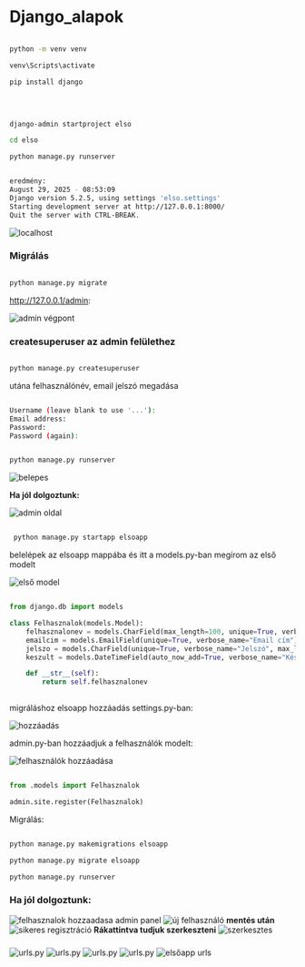# Django_alapok

```bash

python -m venv venv

venv\Scripts\activate

pip install django 

```

<br>


```bash

django-admin startproject elso

cd elso 

python manage.py runserver

```


```bash 

eredmény: 
August 29, 2025 - 08:53:09
Django version 5.2.5, using settings 'elso.settings'
Starting development server at http://127.0.0.1:8000/
Quit the server with CTRL-BREAK.

```

<img src="localhost.PNG" alt="localhost">

<h3> Migrálás </h3>

```bash

python manage.py migrate

```

http://127.0.0.1/admin: 

<img src="admin_vegpont.PNG" alt="admin végpont">

<h3>createsuperuser az admin felülethez</h3>

```bash

python manage.py createsuperuser

```

utána felhasználónév, email jelszó megadása

```bash

Username (leave blank to use '...'): 
Email address: 
Password: 
Password (again):

```


```bash

python manage.py runserver

```

<img src="belepes.PNG" alt="belepes">

<b>Ha jól dolgoztunk:</b>

<img src="admin_page.PNG" alt="admin oldal">


```bash

 python manage.py startapp elsoapp

```

belelépek az elsoapp mappába és itt a models.py-ban megírom az első modelt

<img src="elso_model.PNG" alt="első model">

```python

from django.db import models

class Felhasznalok(models.Model):
    felhasznalonev = models.CharField(max_length=100, unique=True, verbose_name="Felhasználónév")
    emailcim = models.EmailField(unique=True, verbose_name="Email cím")
    jelszo = models.CharField(unique=True, verbose_name="Jelszó", max_length=100)
    keszult = models.DateTimeField(auto_now_add=True, verbose_name="Készült")

    def __str__(self):
        return self.felhasznalonev
    

```
migráláshoz elsoapp hozzáadás settings.py-ban:

<img src="hozzaad.PNG" alt="hozzáadás">

admin.py-ban hozzáadjuk a felhasználók modelt:


<img src="adminh.PNG" alt="felhasználók hozzáadása">


```python

from .models import Felhasznalok

admin.site.register(Felhasznalok)

```

Migrálás: 

```bash

python manage.py makemigrations elsoapp

python manage.py migrate elsoapp

python manage.py runserver


```

<h3>Ha jól dolgoztunk:</h3>

<img src="fhozzaad.PNG" alt="felhasznalok hozzaadasa admin panel">
<img src="ujfelhasznalo.PNG" alt="új felhasználó">
<b>mentés után</b>
<img src="sikeres.PNG" alt="sikeres regisztráció">
<b>Rákattintva tudjuk szerkeszteni</b>
<img src="edit.PNG" alt="szerkesztes">


<h3></h3>
<img src="urls.PNG" alt="urls.py">
<img src="views.PNG" alt="urls.py">
<img src="forms.PNG" alt="urls.py">
<img src="templatesindex.PNG" alt="urls.py">
<img src="elsoappurls.PNG" alt="elsőapp urls">